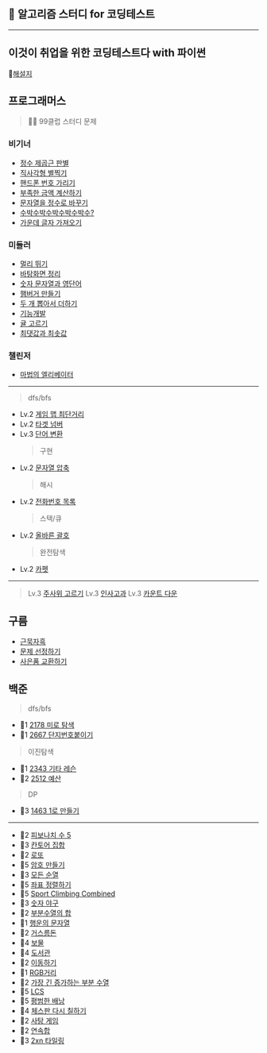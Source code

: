 ## 👾 알고리즘 스터디 for 코딩테스트

---

## 이것이 취업을 위한 코딩테스트다 with 파이썬

📗[해설지](https://github.com/ndb796/python-for-coding-test)

## 프로그래머스

> 🙇‍♂️ 99클럽 스터디 문제

### 비기너

- [정수 제곱근 판별](https://school.programmers.co.kr/learn/courses/30/lessons/12934)
- [직사각형 별찍기](https://school.programmers.co.kr/learn/courses/30/lessons/12969?language=python3)
- [핸드폰 번호 가리기](https://school.programmers.co.kr/learn/courses/30/lessons/12948)
- [부족한 금액 계산하기](https://school.programmers.co.kr/learn/courses/30/lessons/82612)
- [문자열을 정수로 바꾸기](https://school.programmers.co.kr/learn/courses/30/lessons/12925)
- [수박수박수박수박수박수?](https://school.programmers.co.kr/learn/courses/30/lessons/12922)
- [가운데 글자 가져오기](https://school.programmers.co.kr/learn/courses/30/lessons/12903)

### 미들러

- [멀리 뛰기](https://school.programmers.co.kr/learn/courses/30/lessons/12914)
- [바탕화면 정리](https://school.programmers.co.kr/learn/courses/30/lessons/161990)
- [숫자 문자열과 영단어](https://school.programmers.co.kr/learn/courses/30/lessons/81301)
- [햄버거 만들기](https://school.programmers.co.kr/learn/courses/30/lessons/133502)
- [두 개 뽑아서 더하기](https://school.programmers.co.kr/learn/courses/30/lessons/68644)
- [기능개발](https://school.programmers.co.kr/learn/courses/30/lessons/42586)
- [귤 고르기](https://school.programmers.co.kr/learn/courses/30/lessons/138476)
- [최댓값과 최솟값](https://school.programmers.co.kr/learn/courses/30/lessons/12939)

### 챌린저

- [마법의 엘리베이터](https://school.programmers.co.kr/learn/courses/30/lessons/148653)

---

> dfs/bfs

- Lv.2 [게임 맵 최단거리](https://school.programmers.co.kr/learn/courses/30/lessons/1844)
- Lv.2 [타겟 넘버](https://school.programmers.co.kr/learn/courses/30/lessons/43165)
- Lv.3 [단어 변환](https://school.programmers.co.kr/learn/courses/30/lessons/43163)
  > 구현
- Lv.2 [문자열 압축](https://school.programmers.co.kr/learn/courses/30/lessons/60057)
  > 해시
- Lv.2 [전화번호 목록](https://school.programmers.co.kr/learn/courses/30/lessons/42577)
  > 스택/큐
- Lv.2 [올바른 괄호](https://school.programmers.co.kr/learn/courses/30/lessons/12909)
  > 완전탐색
- Lv.2 [카펫](https://school.programmers.co.kr/learn/courses/30/lessons/42842)

---

> Lv.3 [주사위 고르기](https://school.programmers.co.kr/learn/courses/30/lessons/258709)
> Lv.3 [인사고과](https://school.programmers.co.kr/learn/courses/30/lessons/152995)
> Lv.3 [카운트 다운](https://school.programmers.co.kr/learn/courses/30/lessons/131129)

## 구름

- [근묵자흑](https://yoloaeee.tistory.com/78)
- [문제 선정하기](https://dduniverse.tistory.com/entry/%EA%B5%AC%EB%A6%84-%EC%95%8C%EA%B3%A0%EB%A6%AC%EC%A6%98-%EB%A8%BC%EB%8D%B0%EC%9D%B4-%EC%B1%8C%EB%A6%B0%EC%A7%80-2%EC%A3%BC%EC%B0%A8-%EB%AC%B8%EC%A0%9C1-%ED%95%A9%EA%B2%A9%EC%9E%90-%EC%B0%BE%EA%B8%B0)
- [사은품 교환하기](https://level.goorm.io/exam/47878/%EC%82%AC%EC%9D%80%ED%92%88-%EA%B5%90%ED%99%98%ED%95%98%EA%B8%B0/quiz/1)

## 백준

> dfs/bfs

- 🥈1 [2178 미로 탐색](https://www.acmicpc.net/problem/2178)
- 🥈1 [2667 단지번호붙이기](https://www.acmicpc.net/problem/2667)

> 이진탐색

- 🥈1 [2343 기타 레슨](https://www.acmicpc.net/problem/2343)
- 🥈2 [2512 예산](https://www.acmicpc.net/problem/2512)

> DP

- 🥈3 [1463 1로 만들기](https://www.acmicpc.net/problem/2343)

---

- 🥉2 [피보나치 수 5](https://www.acmicpc.net/problem/10870)
- 🥈3 [칸토어 집합](https://www.acmicpc.net/problem/4779)
- 🥈2 [로또](https://www.acmicpc.net/problem/6603)
- 🥇5 [암호 만들기](https://www.acmicpc.net/problem/1759)
- 🥈3 [모든 순열](https://www.acmicpc.net/problem/10974)
- 🥈5 [좌표 정렬하기](https://www.acmicpc.net/problem/11650)
- 🥈5 [Sport Climbing Combined](https://www.acmicpc.net/problem/23246)
- 🥈3 [숫자 야구](https://www.acmicpc.net/problem/2503)
- 🥈2 [부분수열의 합](https://www.acmicpc.net/problem/1182)
- 🥈1 [행운의 문자열](https://www.acmicpc.net/problem/1342)
- 🥉2 [거스름돈](https://www.acmicpc.net/problem/5585)
- 🥈4 [보물](https://www.acmicpc.net/problem/1026)
- 🥇4 [도서관](https://www.acmicpc.net/problem/1461)
- 🥈2 [이동하기](https://www.acmicpc.net/problem/11048)
- 🥈1 [RGB거리](https://www.acmicpc.net/problem/1149)
- 🥈2 [가장 긴 증가하는 부분 수열](https://www.acmicpc.net/problem/11053)
- 🥇5 [LCS](https://www.acmicpc.net/problem/9251)
- 🥇5 [평범한 배낭](https://www.acmicpc.net/problem/12865)
- 🥈4 [체스판 다시 칠하기](https://www.acmicpc.net/problem/1018)
- 🥈2 [사탕 게임](https://www.acmicpc.net/problem/3085)
- 🥈2 [연속합](https://www.acmicpc.net/problem/1912)
- 🥈3 [2xn 타일링](https://www.acmicpc.net/problem/11726)
